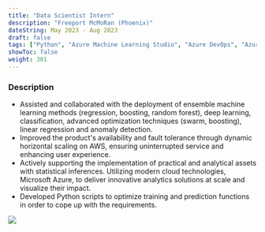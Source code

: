 ```yaml
---
title: "Data Scientist Intern"
description: "Freeport McMoRan (Phoenix)"
dateString: May 2023 - Aug 2023
draft: false
tags: ["Python", "Azure Machine Learning Studio", "Azure DevOps", "Azure Databricks", "Snowflake", "Automation", "Teamwork"]
showToc: false
weight: 301
--- 
```


### Description

- Assisted and collaborated with the deployment of ensemble machine learning methods (regression, boosting, random forest), deep learning, classification, advanced optimization techniques (swarm, boosting), linear regression and anomaly detection. 
- Improved the product's availability and fault tolerance through dynamic horizontal scaling on AWS, ensuring uninterrupted service and enhancing user experience.
- Actively supporting the implementation of practical and analytical assets with statistical inferences. Utilizing modern cloud technologies, Microsoft Azure, to deliver innovative analytics solutions at scale and visualize their impact.
- Developed Python scripts to optimize training and prediction functions in order to cope up with the requirements.

![](/experience/16bit/ss.png#center)